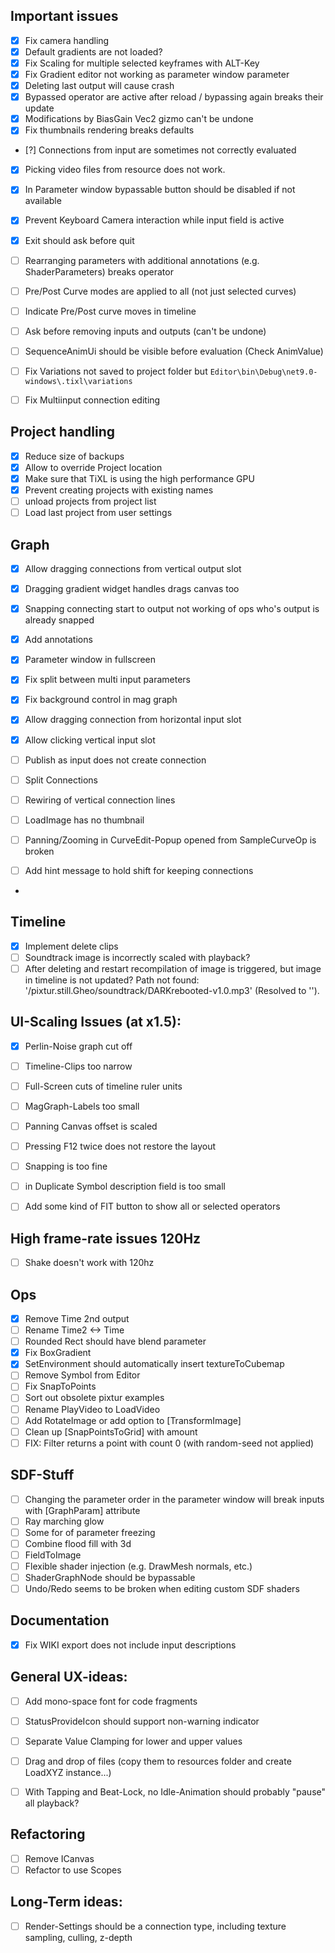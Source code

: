 ## Important issues

- [x] Fix camera handling
- [x] Default gradients are not loaded?
- [x] Fix Scaling for multiple selected keyframes with ALT-Key
- [x] Fix Gradient editor not working as parameter window parameter
- [x] Deleting last output will cause crash
- [x] Bypassed operator are active after reload / bypassing again breaks their update
- [x] Modifications by BiasGain Vec2 gizmo can't be undone
- [x] Fix thumbnails rendering breaks defaults
- [?] Connections from input are sometimes not correctly evaluated 
- [x] Picking video files from resource does not work.

- [x] In Parameter window bypassable button should be disabled if not available
- [x] Prevent Keyboard Camera interaction while input field is active 
- [x] Exit should ask before quit
- [ ] Rearranging parameters with additional annotations (e.g. ShaderParameters) breaks operator 
- [ ] Pre/Post Curve modes are applied to all (not just selected curves)
- [ ] Indicate Pre/Post curve moves in timeline
- [ ] Ask before removing inputs and outputs (can't be undone)
- [ ] SequenceAnimUi should be visible before evaluation (Check AnimValue)
- [ ] Fix Variations not saved to project folder but `Editor\bin\Debug\net9.0-windows\.tixl\variations`
- [ ] Fix Multiinput connection editing

## Project handling

- [x] Reduce size of backups
- [x] Allow to override Project location
- [x] Make sure that TiXL is using the high performance GPU
- [x] Prevent creating projects with existing names
- [ ] unload projects from project list
- [ ] Load last project from user settings

## Graph

- [x] Allow dragging connections from vertical output slot
- [x] Dragging gradient widget handles drags canvas too
- [x] Snapping connecting start to output not working of ops who's output is already snapped
- [x] Add annotations
- [x] Parameter window in fullscreen
- [x] Fix split between multi input parameters
- [x] Fix background control in mag graph
- [x] Allow dragging connection from horizontal input slot
- [x] Allow clicking vertical input slot
- [ ] Publish as input does not create connection
- [ ] Split Connections
- [ ] Rewiring of vertical connection lines
- [ ] LoadImage has no thumbnail
- [ ] Panning/Zooming in CurveEdit-Popup opened from SampleCurveOp is broken 

- [ ] Add hint message to hold shift for keeping connections
- 
## Timeline

- [x] Implement delete clips
- [ ] Soundtrack image is incorrectly scaled with playback?
- [ ] After deleting and restart recompilation of image is triggered, but image in timeline is not updated?
      Path not found: '/pixtur.still.Gheo/soundtrack/DARKrebooted-v1.0.mp3' (Resolved to '').

## UI-Scaling Issues (at x1.5):

- [x] Perlin-Noise graph cut off
- [ ] Timeline-Clips too narrow
- [ ] Full-Screen cuts of timeline ruler units
- [ ] MagGraph-Labels too small
- [ ] Panning Canvas offset is scaled
- [ ] Pressing F12 twice does not restore the layout
- [ ] Snapping is too fine
- [ ] in Duplicate Symbol description field is too small

- [ ] Add some kind of FIT button to show all or selected operators 

## High frame-rate issues 120Hz

- [ ] Shake doesn't work with 120hz

## Ops

- [x] Remove Time 2nd output
- [ ] Rename Time2 <-> Time
- [ ] Rounded Rect should have blend parameter
- [x] Fix BoxGradient
- [x] SetEnvironment should automatically insert textureToCubemap
- [ ] Remove Symbol from Editor
- [ ] Fix SnapToPoints
- [ ] Sort out obsolete pixtur examples
- [ ] Rename PlayVideo to LoadVideo
- [ ] Add RotateImage or add option to [TransformImage]
- [ ] Clean up [SnapPointsToGrid] with amount
- [ ] FIX: Filter returns a point with count 0 (with random-seed not applied)

## SDF-Stuff

- [ ] Changing the parameter order in the parameter window will break inputs with [GraphParam] attribute
- [ ] Ray marching glow
- [ ] Some for of parameter freezing
- [ ] Combine flood fill with 3d
- [ ] FieldToImage
- [ ] Flexible shader injection (e.g. DrawMesh normals, etc.)
- [ ] ShaderGraphNode should be bypassable
- [ ] Undo/Redo seems to be broken when editing custom SDF shaders

## Documentation

- [x] Fix WIKI export does not include input descriptions

## General UX-ideas:

- [ ] Add mono-space font for code fragments
- [ ] StatusProvideIcon should support non-warning indicator
- [ ] Separate Value Clamping for lower and upper values 
- [ ] Drag and drop of files (copy them to resources folder and create LoadXYZ instance...)
- [ ] With Tapping and Beat-Lock, no Idle-Animation should probably "pause" all playback?
 


## Refactoring
- [ ] Remove ICanvas
- [ ] Refactor to use Scopes

## Long-Term ideas:
- [ ] Render-Settings should be a connection type, including texture sampling, culling, z-depth